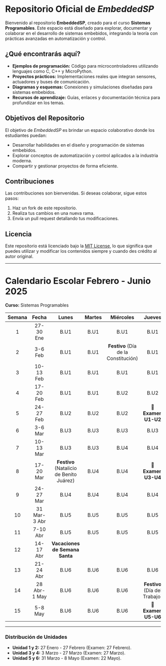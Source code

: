 
<h1>Repositorio Oficial de <em>EmbeddedSP</em></h1>
<p>Bienvenido al repositorio <strong>EmbeddedSP</strong>, creado para el curso <strong>Sistemas Programables</strong>. Este espacio está diseñado para explorar, documentar y colaborar en el desarrollo de sistemas embebidos, integrando la teoría con prácticas avanzadas en automatización y control.</p>

<h2>¿Qué encontrarás aquí?</h2>
<ul>
  <li><strong>Ejemplos de programación:</strong> Código para microcontroladores utilizando lenguajes como C, C++ y MicroPython.</li>
  <li><strong>Proyectos prácticos:</strong> Implementaciones reales que integran sensores, actuadores y buses de comunicación.</li>
  <li><strong>Diagramas y esquemas:</strong> Conexiones y simulaciones diseñadas para sistemas embebidos.</li>
  <li><strong>Recursos de aprendizaje:</strong> Guías, enlaces y documentación técnica para profundizar en los temas.</li>
</ul>

<h2>Objetivos del Repositorio</h2>
<p>El objetivo de <em>EmbeddedSP</em> es brindar un espacio colaborativo donde los estudiantes puedan:</p>
<ul>
  <li>Desarrollar habilidades en el diseño y programación de sistemas embebidos.</li>
  <li>Explorar conceptos de automatización y control aplicados a la industria moderna.</li>
  <li>Compartir y gestionar proyectos de forma eficiente.</li>
</ul>

<h2>Contribuciones</h2>
<p>Las contribuciones son bienvenidas. Si deseas colaborar, sigue estos pasos:</p>
<ol>
  <li>Haz un fork de este repositorio.</li>
  <li>Realiza tus cambios en una nueva rama.</li>
  <li>Envía un pull request detallando tus modificaciones.</li>
</ol>

<h2>Licencia</h2>
<p>Este repositorio está licenciado bajo la <a href="https://opensource.org/licenses/MIT">MIT License</a>, lo que significa que puedes utilizar y modificar los contenidos siempre y cuando des crédito al autor original.</p>


-----
# Calendario Escolar Febrero - Junio 2025  
**Curso:** Sistemas Programables  

| Semana |   Fecha    |   Lunes    |   Martes   |   Miércoles   |   Jueves          |
|:------:|:----------:|:----------:|:----------:|:-------------:|:-----------------:|
|   1    | 27-30 Ene  |    B.U1    |    B.U1    |      B.U1     |      B.U1         |
|   2    | 3-6 Feb    |    B.U1    |    B.U1    | **Festivo** (Día de la Constitución) | B.U1 |
|   3    | 10-13 Feb  |    B.U1    |    B.U1    |      B.U1     |      B.U1         |
|   4    | 17-20 Feb  |    B.U1    |    B.U1    |      B.U2     |      B.U2         |
|   5    | 24-27 Feb  |    B.U2    |    B.U2    |      B.U2     | **📝 Examen U1-U2** |
|   6    | 3-6 Mar    |    B.U3    |    B.U3    |      B.U3     |      B.U3         |
|   7    | 10-13 Mar  |    B.U3    |    B.U3    |      B.U4     |      B.U4         |
|   8    | 17-20 Mar  | **Festivo** (Natalicio de Benito Juárez) | B.U4 |      B.U4     | **📝 Examen U3-U4** |
|   9    | 24-27 Mar  |    B.U4    |    B.U4    |      B.U4     |      B.U4         |
|  10    | 31 Mar-3 Abr |   B.U5    |    B.U5    |      B.U5     |      B.U5         |
|  11    | 7-10 Abr   |    B.U5    |    B.U5    |      B.U5     |      B.U5         |
|  12    | 14-17 Abr  | **Vacaciones de Semana Santa**           |                   |                   |                 |
|  13    | 21-24 Abr  |    B.U6    |    B.U6    |      B.U6     |      B.U6         |
|  14    | 28 Abr-1 May |   B.U6    |    B.U6    |      B.U6     | **Festivo** (Día del Trabajo) |
|  15    | 5-8 May    |    B.U6    |    B.U6    |      B.U6     | **📝 Examen U5-U6** |

---

### Distribución de Unidades
- **Unidad 1 y 2:** 27 Enero - 27 Febrero (Examen: 27 Febrero).  
- **Unidad 3 y 4:** 3 Marzo - 27 Marzo (Examen: 27 Marzo).  
- **Unidad 5 y 6:** 31 Marzo - 8 Mayo (Examen: 22 Mayo).  

